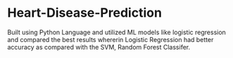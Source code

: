 # Heart-Disease-Prediction
Built using Python Language and utilized ML models like logistic regression and compared the best results whererin Logistic Regression had better accuracy as compared with the SVM, Random Forest Classifer.
